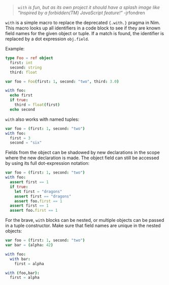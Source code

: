 
> _`with` is fun, but as its own project it should have a splash image like "Inspired by a forbidden(TM) JavaScript feature!"_
> -jrfondren

`with` is a simple macro to replace the deprecated ``{.with.}`` pragma in Nim.
This macro looks up all identifiers in a code block to see if they are known
field names for the given object or tuple. If a match is found, the identifier
is replaced by a dot expression ``obj.field``.

Example:


```nim
type Foo = ref object
  first: int
  second: string
  third: float

var foo = Foo(first: 1, second: "two", third: 3.0)

with foo:
  echo first
  if true:
    third = float(first)
  echo second
```


``with`` also works with named tuples:

```nim
var foo = (first: 1, second: "two")
with foo:
  first = 3
  second = "six"
```


Fields from the object can be shadowed by new declarations in the scope where
the new declaration is made. The object field can still be accessed by using its
full dot-expression notation:


```nim
var foo = (first: 1, second: "two")
with foo:
  assert first == 1
  if true:
    let first = "dragons"
    assert first == "dragons" 
    assert foo.first == 1
  assert first == 1
  assert foo.first == 1
```


For the brave, ``with`` blocks can be nested, or multiple objects can be passed
in a tuple constructor. Make sure that field names are unique in the nested
objects:

```nim
var foo = (first: 1, second: "two")
var bar = (alpha: 42)

with foo:
  with bar:
    first = alpha

with (foo,bar):
  first = alpha
```
